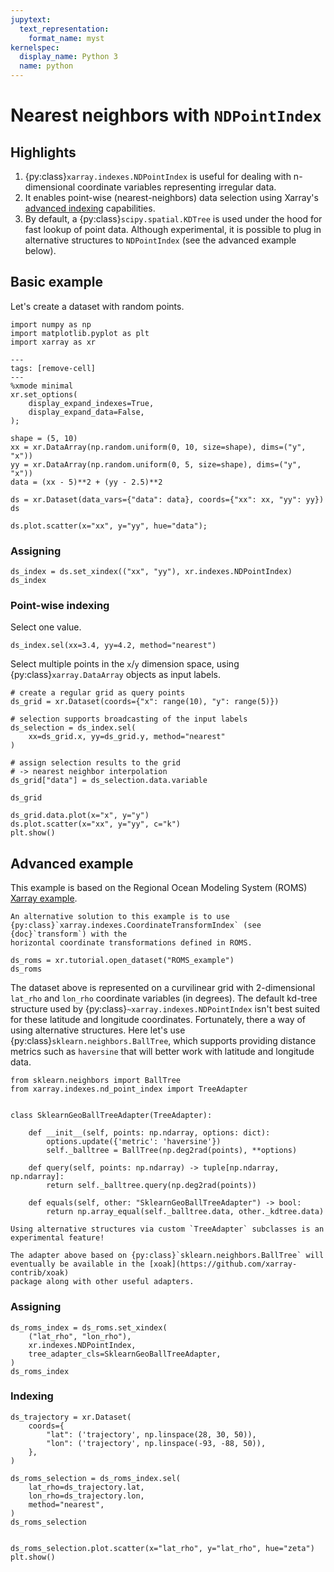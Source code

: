 ```yaml
---
jupytext:
  text_representation:
    format_name: myst
kernelspec:
  display_name: Python 3
  name: python
---
```


# Nearest neighbors with `NDPointIndex`

## Highlights

1. {py:class}`xarray.indexes.NDPointIndex` is useful for dealing with
   n-dimensional coordinate variables representing irregular data.
1. It enables point-wise (nearest-neighbors) data selection using Xarray's
   [advanced indexing](https://docs.xarray.dev/en/latest/user-guide/indexing.html#more-advanced-indexing)
   capabilities.
1. By default, a {py:class}`scipy.spatial.KDTree` is used under the hood for
   fast lookup of point data. Although experimental, it is possible to plug in
   alternative structures to `NDPointIndex` (see the advanced example below).

## Basic example

Let's create a dataset with random points.

```{code-cell} python
import numpy as np
import matplotlib.pyplot as plt
import xarray as xr
```

```{code-cell} python
---
tags: [remove-cell]
---
%xmode minimal
xr.set_options(
    display_expand_indexes=True,
    display_expand_data=False,
);
```

```{code-cell} python
shape = (5, 10)
xx = xr.DataArray(np.random.uniform(0, 10, size=shape), dims=("y", "x"))
yy = xr.DataArray(np.random.uniform(0, 5, size=shape), dims=("y", "x"))
data = (xx - 5)**2 + (yy - 2.5)**2

ds = xr.Dataset(data_vars={"data": data}, coords={"xx": xx, "yy": yy})
ds
```

```{code-cell} python
ds.plot.scatter(x="xx", y="yy", hue="data");
```

### Assigning

```{code-cell} python
ds_index = ds.set_xindex(("xx", "yy"), xr.indexes.NDPointIndex)
ds_index
```

### Point-wise indexing

Select one value.

```{code-cell} python
ds_index.sel(xx=3.4, yy=4.2, method="nearest")
```

Select multiple points in the `x`/`y` dimension space, using
{py:class}`xarray.DataArray` objects as input labels.

```{code-cell} python
# create a regular grid as query points
ds_grid = xr.Dataset(coords={"x": range(10), "y": range(5)})

# selection supports broadcasting of the input labels
ds_selection = ds_index.sel(
    xx=ds_grid.x, yy=ds_grid.y, method="nearest"
)

# assign selection results to the grid
# -> nearest neighbor interpolation
ds_grid["data"] = ds_selection.data.variable

ds_grid
```

```{code-cell} python
ds_grid.data.plot(x="x", y="y")
ds.plot.scatter(x="xx", y="yy", c="k")
plt.show()
```

## Advanced example

This example is based on the Regional Ocean Modeling System (ROMS) [Xarray
example](https://docs.xarray.dev/en/stable/examples/ROMS_ocean_model.html).

```{note}
An alternative solution to this example is to use
{py:class}`xarray.indexes.CoordinateTransformIndex` (see {doc}`transform`) with the
horizontal coordinate transformations defined in ROMS.
```

```{code-cell} python
ds_roms = xr.tutorial.open_dataset("ROMS_example")
ds_roms
```

The dataset above is represented on a curvilinear grid with 2-dimensional
`lat_rho` and `lon_rho` coordinate variables (in degrees). The default kd-tree
structure used by {py:class}`~xarray.indexes.NDPointIndex` isn't best suited for
these latitude and longitude coordinates. Fortunately, there a way of using
alternative structures. Here let's use {py:class}`sklearn.neighbors.BallTree`,
which supports providing distance metrics such as `haversine` that will better
work with latitude and longitude data.

```{code-cell} python
from sklearn.neighbors import BallTree
from xarray.indexes.nd_point_index import TreeAdapter


class SklearnGeoBallTreeAdapter(TreeAdapter):

    def __init__(self, points: np.ndarray, options: dict):
        options.update({'metric': 'haversine'})
        self._balltree = BallTree(np.deg2rad(points), **options)

    def query(self, points: np.ndarray) -> tuple[np.ndarray, np.ndarray]:
        return self._balltree.query(np.deg2rad(points))

    def equals(self, other: "SklearnGeoBallTreeAdapter") -> bool:
        return np.array_equal(self._balltree.data, other._kdtree.data)
```

```{note}
Using alternative structures via custom `TreeAdapter` subclasses is an
experimental feature!

The adapter above based on {py:class}`sklearn.neighbors.BallTree` will
eventually be available in the [xoak](https://github.com/xarray-contrib/xoak)
package along with other useful adapters.
```

### Assigning

```{code-cell} python
ds_roms_index = ds_roms.set_xindex(
    ("lat_rho", "lon_rho"),
    xr.indexes.NDPointIndex,
    tree_adapter_cls=SklearnGeoBallTreeAdapter,
)
ds_roms_index
```

### Indexing

```{code-cell} python
ds_trajectory = xr.Dataset(
    coords={
        "lat": ('trajectory', np.linspace(28, 30, 50)),
        "lon": ('trajectory', np.linspace(-93, -88, 50)),
    },
)

ds_roms_selection = ds_roms_index.sel(
    lat_rho=ds_trajectory.lat,
    lon_rho=ds_trajectory.lon,
    method="nearest",
)
ds_roms_selection
```

```{code-cell} python

ds_roms_selection.plot.scatter(x="lat_rho", y="lat_rho", hue="zeta")
plt.show()
```
